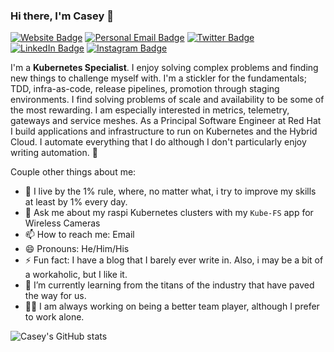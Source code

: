 ### Hi there, I'm Casey 👋

[![Website Badge](https://img.shields.io/badge/caseywylie.io-lightblue?style=for-the-badge)](https://caseywylie.io)
[![Personal Email Badge](https://img.shields.io/badge/casewylie@gmail.com-green?style=for-the-badge)](mailto:casewylie@gmail.com)
[![Twitter Badge](https://img.shields.io/badge/Twitter-1DA1F2?style=for-the-badge&logo=twitter&logoColor=white)](https://twitter.com/cmwylie19)
[![LinkedIn Badge](https://img.shields.io/badge/LinkedIn-0077B5?style=for-the-badge&logo=linkedin&logoColor=white)](https://www.linkedin.com/in/casewylie)
[![Instagram Badge](https://img.shields.io/badge/Instagram-E4405F?style=for-the-badge&logo=instagram&logoColor=white)](https://www.instagram.com/cmwylie19/)


I'm a **Kubernetes Specialist**. I enjoy solving complex problems and finding new things to challenge myself with. I'm a stickler for the fundamentals; TDD, infra-as-code, release pipelines, promotion through staging environments.  I find solving problems of scale and availability to be some of the most rewarding. I am especially interested in metrics, telemetry, gateways and service meshes. As a Principal Software Engineer at Red Hat I build applications and infrastructure to run on Kubernetes and the Hybrid Cloud. I automate everything that I do although I don't particularly enjoy writing automation. 🤔

Couple other things about me:

- 🔭 I live by the 1% rule, where, no matter what, i try to improve my skills at least by 1% every day. 
- 💬 Ask me about my raspi Kubernetes clusters with my `Kube-FS` app for Wireless Cameras
- 📫 How to reach me: Email
- 😄 Pronouns: He/Him/His
- ⚡ Fun fact: I have a blog that I barely ever write in. Also, i may be a bit of a workaholic, but I like it. 
- 🌱 I’m currently learning from the titans of the industry that have paved the way for us. 
- 🤷‍♂️ I am always working on being a better team player, although I prefer to work alone.


![Casey's GitHub stats](https://github-readme-stats.vercel.app/api?username=cmwylie19&show_icons=true&theme=radical&custom_title=Stats&hide=ranks)